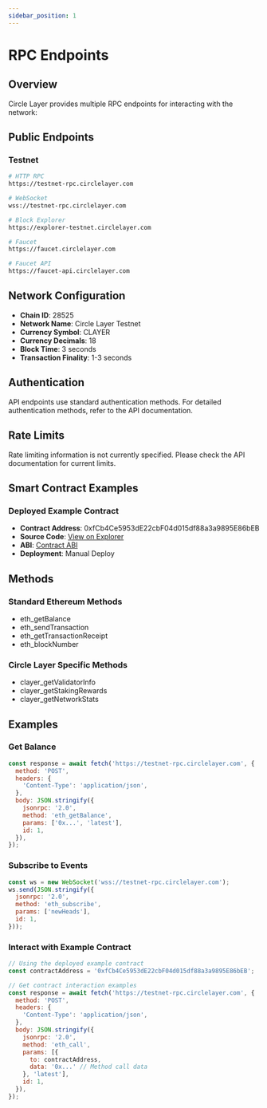 ```yaml
---
sidebar_position: 1
---
```


# RPC Endpoints

## Overview

Circle Layer provides multiple RPC endpoints for interacting with the network:

## Public Endpoints

### Testnet
```bash
# HTTP RPC
https://testnet-rpc.circlelayer.com

# WebSocket
wss://testnet-rpc.circlelayer.com

# Block Explorer
https://explorer-testnet.circlelayer.com

# Faucet
https://faucet.circlelayer.com

# Faucet API
https://faucet-api.circlelayer.com
```

## Network Configuration

- **Chain ID**: 28525
- **Network Name**: Circle Layer Testnet
- **Currency Symbol**: CLAYER
- **Currency Decimals**: 18
- **Block Time**: 3 seconds
- **Transaction Finality**: 1-3 seconds

## Authentication

API endpoints use standard authentication methods. For detailed authentication methods, refer to the API documentation.

## Rate Limits

Rate limiting information is not currently specified. Please check the API documentation for current limits.

## Smart Contract Examples

### Deployed Example Contract
- **Contract Address**: 0xfCb4Ce5953dE22cbF04d015df88a3a9895E86bEB
- **Source Code**: [View on Explorer](https://explorer-testnet.circlelayer.com/address/0xfCb4Ce5953dE22cbF04d015df88a3a9895E86bEB?tab=contract)
- **ABI**: [Contract ABI](https://explorer-testnet.circlelayer.com/address/0xfCb4Ce5953dE22cbF04d015df88a3a9895E86bEB?tab=contract_abi)
- **Deployment**: Manual Deploy

## Methods

### Standard Ethereum Methods
- eth_getBalance
- eth_sendTransaction
- eth_getTransactionReceipt
- eth_blockNumber

### Circle Layer Specific Methods
- clayer_getValidatorInfo
- clayer_getStakingRewards
- clayer_getNetworkStats

## Examples

### Get Balance
```javascript
const response = await fetch('https://testnet-rpc.circlelayer.com', {
  method: 'POST',
  headers: {
    'Content-Type': 'application/json',
  },
  body: JSON.stringify({
    jsonrpc: '2.0',
    method: 'eth_getBalance',
    params: ['0x...', 'latest'],
    id: 1,
  }),
});
```

### Subscribe to Events
```javascript
const ws = new WebSocket('wss://testnet-rpc.circlelayer.com');
ws.send(JSON.stringify({
  jsonrpc: '2.0',
  method: 'eth_subscribe',
  params: ['newHeads'],
  id: 1,
}));
```

### Interact with Example Contract
```javascript
// Using the deployed example contract
const contractAddress = '0xfCb4Ce5953dE22cbF04d015df88a3a9895E86bEB';

// Get contract interaction examples
const response = await fetch('https://testnet-rpc.circlelayer.com', {
  method: 'POST',
  headers: {
    'Content-Type': 'application/json',
  },
  body: JSON.stringify({
    jsonrpc: '2.0',
    method: 'eth_call',
    params: [{
      to: contractAddress,
      data: '0x...' // Method call data
    }, 'latest'],
    id: 1,
  }),
});
```